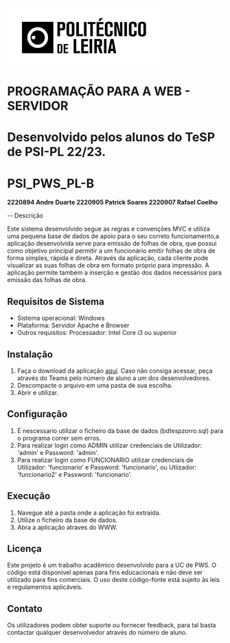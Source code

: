 ![IPLeiria](doc/ipleiria.png)

# PROGRAMAÇÃO PARA A WEB - SERVIDOR

# Desenvolvido pelos alunos do TeSP de PSI-PL 22/23.

# PSI_PWS_PL-B

**2220894 Andre Duarte
2220905 Patrick Soares
2220907 Rafael Coelho**

-- Descrição

Este sistema desenvolvido segue as regras e convenções MVC e utiliza uma pequena base de dados de apoio para o seu correto funcionamento,a aplicação desenvolvida serve para emissão de folhas de obra, que possui como objetivo principal permitir a um funcionário emitir folhas de obra de forma simples, rápida e
direta. Através da aplicação, cada cliente pode visualizar as suas folhas de obra em formato
próprio para impressão.
A aplicação permite também a inserção e gestão dos dados necessários para emissão das
folhas de obra.

## Requisitos de Sistema

- Sistema operacional: Windows
- Plataforma: Servidor Apache e Browser
- Outros requisitos: Processador: Intel Core i3 ou superior

## Instalação

1. Faça o download da aplicação [aqui](https://github.com/RafaelMCoelho92/PSI_PWS_PL-B). Caso não consiga acessar, peça através do Teams pelo número de aluno a um dos desenvolvedores.
2. Descompacte o arquivo em uma pasta de sua escolha.
3. Abrir e utilizar.

## Configuração

1. É nescessario utilizar o ficheiro da base de dados (bdtespzorro.sql) para o programa correr sem erros.
2. Para realizar login como ADMIN utilizar credenciais de Utilizador: 'admin' e Password: 'admin'.
3. Para realizar login como FUNCIONARIO utilizar credenciais de Utilizador: 'funcionario' e Password: 'funcionario', ou Utiizador: 'funcionario2' e Password: 'funcionario'.

## Execução

1. Navegue até a pasta onde a aplicação foi extraída.
2. Utilize o ficheiro da base de dados.
3. Abra a aplicação atraves do WWW.

## Licença

Este projeto é um trabalho acadêmico desenvolvido para a UC de PWS.
O código está disponível apenas para fins educacionais e não deve ser utilizado para fins comerciais.
O uso deste código-fonte está sujeito às leis e regulamentos aplicáveis.

## Contato

Os utilizadores podem obter suporte ou fornecer feedback, para tal basta contactar qualquer desenvolvedor através do número de aluno.
